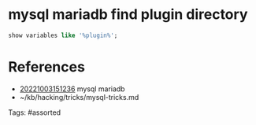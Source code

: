 # mysql mariadb find plugin directory
```SQL
show variables like '%plugin%';
```

# References
- [20221003151236](/zet/20221003151236/README.md) mysql mariadb
- ~/kb/hacking/tricks/mysql-tricks.md

Tags:
    #assorted
